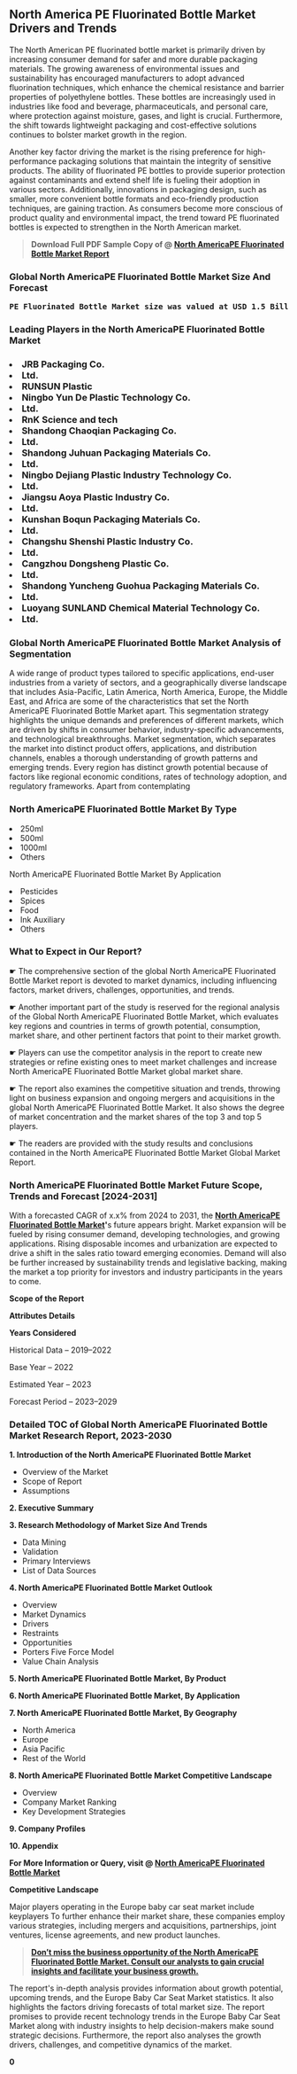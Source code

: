 <p><h2>North America PE Fluorinated Bottle Market Drivers and Trends</h2><p>The North American PE fluorinated bottle market is primarily driven by increasing consumer demand for safer and more durable packaging materials. The growing awareness of environmental issues and sustainability has encouraged manufacturers to adopt advanced fluorination techniques, which enhance the chemical resistance and barrier properties of polyethylene bottles. These bottles are increasingly used in industries like food and beverage, pharmaceuticals, and personal care, where protection against moisture, gases, and light is crucial. Furthermore, the shift towards lightweight packaging and cost-effective solutions continues to bolster market growth in the region.</p><p>Another key factor driving the market is the rising preference for high-performance packaging solutions that maintain the integrity of sensitive products. The ability of fluorinated PE bottles to provide superior protection against contaminants and extend shelf life is fueling their adoption in various sectors. Additionally, innovations in packaging design, such as smaller, more convenient bottle formats and eco-friendly production techniques, are gaining traction. As consumers become more conscious of product quality and environmental impact, the trend toward PE fluorinated bottles is expected to strengthen in the North American market.</p></p><blockquote id="" class=""><strong>Download Full PDF Sample Copy of @&nbsp;<a href="https://www.verifiedmarketreports.com/download-sample/?rid=373694&utm_source=GitHub-Jan&utm_medium=280" target="_blank">North AmericaPE Fluorinated Bottle Market Report</a>&nbsp;&nbsp;</strong></blockquote><h3 id="" class=""><strong>Global&nbsp;North AmericaPE Fluorinated Bottle Market Size And Forecast</strong></h3><pre class="reader-text-block__code-block"><strong>PE Fluorinated Bottle Market size was valued at USD 1.5 Billion in 2022 and is projected to reach USD 3.0 Billion by 2030, growing at a CAGR of 9.0% from 2024 to 2030.</strong></pre><h3 id="" class="">Leading Players in the&nbsp;North AmericaPE Fluorinated Bottle Market</h3><h3 class=""></Li><Li>JRB Packaging Co.</Li><Li> Ltd.</Li><Li> RUNSUN Plastic</Li><Li> Ningbo Yun De Plastic Technology Co.</Li><Li> Ltd.</Li><Li> RnK Science and tech</Li><Li> Shandong Chaoqian Packaging Co.</Li><Li> Ltd.</Li><Li> Shandong Juhuan Packaging Materials Co.</Li><Li> Ltd.</Li><Li> Ningbo Dejiang Plastic Industry Technology Co.</Li><Li> Ltd.</Li><Li> Jiangsu Aoya Plastic Industry Co.</Li><Li> Ltd.</Li><Li> Kunshan Boqun Packaging Materials Co.</Li><Li> Ltd.</Li><Li> Changshu Shenshi Plastic Industry Co.</Li><Li> Ltd.</Li><Li> Cangzhou Dongsheng Plastic Co.</Li><Li> Ltd.</Li><Li> Shandong Yuncheng Guohua Packaging Materials Co.</Li><Li> Ltd.</Li><Li> Luoyang SUNLAND Chemical Material Technology Co.</Li><Li> Ltd.</h3><h3 id="" class="">Global&nbsp;North AmericaPE Fluorinated Bottle Market Analysis of Segmentation</h3><p id="" class="">A wide range of product types tailored to specific applications, end-user industries from a variety of sectors, and a geographically diverse landscape that includes Asia-Pacific, Latin America, North America, Europe, the Middle East, and Africa are some of the characteristics that set the North AmericaPE Fluorinated Bottle Market apart. This segmentation strategy highlights the unique demands and preferences of different markets, which are driven by shifts in consumer behavior, industry-specific advancements, and technological breakthroughs. Market segmentation, which separates the market into distinct product offers, applications, and distribution channels, enables a thorough understanding of growth patterns and emerging trends. Every region has distinct growth potential because of factors like regional economic conditions, rates of technology adoption, and regulatory frameworks. Apart from contemplating</p><h3 id="" class="">North AmericaPE Fluorinated Bottle Market&nbsp;By Type</h3><p></Li><Li>250ml</Li><Li> 500ml</Li><Li> 1000ml</Li><Li> Others</p><div class="" data-test-id=""><p>North AmericaPE Fluorinated Bottle Market&nbsp;By Application</p></div><p class=""></Li><Li>Pesticides</Li><Li> Spices</Li><Li> Food</Li><Li> Ink Auxiliary</Li><Li> Others</p><div class="" data-test-id=""><h3><span class="">What to Expect in Our Report?</span></h3></div><div class="" data-test-id=""><p><span class="">☛ The comprehensive section of the global North AmericaPE Fluorinated Bottle Market report is devoted to market dynamics, including influencing factors, market drivers, challenges, opportunities, and trends.</span></p></div><div class="" data-test-id=""><p><span class="">☛ Another important part of the study is reserved for the regional analysis of the Global North AmericaPE Fluorinated Bottle Market, which evaluates key regions and countries in terms of growth potential, consumption, market share, and other pertinent factors that point to their market growth.</span></p></div><div class="" data-test-id=""><p><span class="">☛ Players can use the competitor analysis in the report to create new strategies or refine existing ones to meet market challenges and increase North AmericaPE Fluorinated Bottle Market global market share.</span></p></div><div class="" data-test-id=""><p><span class="">☛ The report also examines the competitive situation and trends, throwing light on business expansion and ongoing mergers and acquisitions in the global North AmericaPE Fluorinated Bottle Market. It also shows the degree of market concentration and the market shares of the top 3 and top 5 players.</span></p></div><div class="" data-test-id=""><p><span class="">☛ The readers are provided with the study results and conclusions contained in the North AmericaPE Fluorinated Bottle Market Global Market Report.</span></p></div><div class="" data-test-id=""><h3><span class="">North AmericaPE Fluorinated Bottle Market Future Scope, Trends and Forecast [2024-2031]</span></h3></div><div class="" data-test-id=""><p><span class="">With a forecasted CAGR of x.x% from 2024 to 2031, the <strong><a href="https://www.verifiedmarketreports.com/download-sample/?rid=373694&utm_source=GitHub-Jan&utm_medium=280" target="_blank">North AmericaPE Fluorinated Bottle Market</a>'</strong>s future appears bright. Market expansion will be fueled by rising consumer demand, developing technologies, and growing applications. Rising disposable incomes and urbanization are expected to drive a shift in the sales ratio toward emerging economies. Demand will also be further increased by sustainability trends and legislative backing, making the market a top priority for investors and industry participants in the years to come.</span></p><p id="ember66" class="ember-view reader-text-block__paragraph"><strong>Scope of the Report</strong></p><p id="ember67" class="ember-view reader-text-block__paragraph"><strong>Attributes Details</strong></p><p id="ember68" class="ember-view reader-text-block__paragraph"><strong>Years Considered</strong></p><p id="ember69" class="ember-view reader-text-block__paragraph">Historical Data &ndash; 2019&ndash;2022</p><p id="ember70" class="ember-view reader-text-block__paragraph">Base Year &ndash; 2022</p><p id="ember71" class="ember-view reader-text-block__paragraph">Estimated Year &ndash; 2023</p><p id="ember72" class="ember-view reader-text-block__paragraph">Forecast Period &ndash; 2023&ndash;2029</p></div><h3 id="" class="">Detailed TOC of Global North AmericaPE Fluorinated Bottle Market Research Report, 2023-2030</h3><p id="" class=""><strong>1. Introduction of the North AmericaPE Fluorinated Bottle Market</strong></p><ul><li>Overview of the Market</li><li>Scope of Report</li><li>Assumptions</li></ul><p id="" class=""><strong>2. Executive Summary</strong></p><p id="" class=""><strong>3. Research Methodology of Market Size And Trends</strong></p><ul><li>Data Mining</li><li>Validation</li><li>Primary Interviews</li><li>List of Data Sources</li></ul><p id="" class=""><strong>4. North AmericaPE Fluorinated Bottle Market Outlook</strong></p><ul><li>Overview</li><li>Market Dynamics</li><li>Drivers</li><li>Restraints</li><li>Opportunities</li><li>Porters Five Force Model</li><li>Value Chain Analysis</li></ul><p id="" class=""><strong>5. North AmericaPE Fluorinated Bottle Market, By Product</strong></p><p id="" class=""><strong>6. North AmericaPE Fluorinated Bottle Market, By Application</strong></p><p id="" class=""><strong>7. North AmericaPE Fluorinated Bottle Market, By Geography</strong></p><ul><li>North America</li><li>Europe</li><li>Asia Pacific</li><li>Rest of the World</li></ul><p id="" class=""><strong>8. North AmericaPE Fluorinated Bottle Market Competitive Landscape</strong></p><ul><li>Overview</li><li>Company Market Ranking</li><li>Key Development Strategies</li></ul><p id="" class=""><strong>9. Company Profiles</strong></p><p id="" class=""><strong>10. Appendix</strong></p><p><strong>For More Information or Query, visit&nbsp;@ <a href="https://www.verifiedmarketreports.com/product/pe-fluorinated-bottle-market/" target="_blank">North AmericaPE Fluorinated Bottle Market</a></strong></p><p id="ember61" class="ember-view reader-text-block__paragraph"><strong>Competitive Landscape</strong></p><p id="ember62" class="ember-view reader-text-block__paragraph">Major players operating in the Europe baby car seat market include keyplayers To further enhance their market share, these companies employ various strategies, including mergers and acquisitions, partnerships, joint ventures, license agreements, and new product launches.</p><blockquote id="ember63" class="ember-view reader-text-block__blockquote"><strong><a href="https://www.verifiedmarketreports.com/download-sample/?rid=373694&utm_source=GitHub-Jan&utm_medium=280" target="_blank">Don&rsquo;t miss the business opportunity of the North AmericaPE Fluorinated Bottle Market. Consult our analysts to gain crucial insights and facilitate your business growth.</a></strong></blockquote><p id="ember64" class="ember-view reader-text-block__paragraph">The report's in-depth analysis provides information about growth potential, upcoming trends, and the Europe Baby Car Seat Market statistics. It also highlights the factors driving forecasts of total market size. The report promises to provide recent technology trends in the Europe Baby Car Seat Market along with industry insights to help decision-makers make sound strategic decisions. Furthermore, the report also analyses the growth drivers, challenges, and competitive dynamics of the market.</p><p class="ember-view reader-text-block__paragraph"><strong>0</strong></p>
